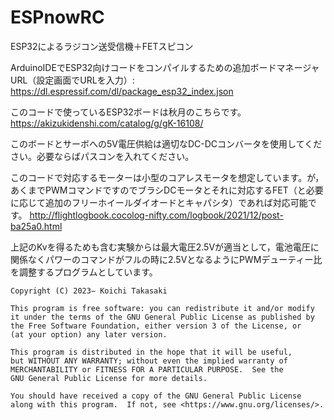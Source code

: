 # ESPnowRC

ESP32によるラジコン送受信機＋FETスピコン

ArduinoIDEでESP32向けコードをコンパイルするための追加ボードマネージャURL（設定画面でURLを入力）:
https://dl.espressif.com/dl/package_esp32_index.json

このコードで使っているESP32ボードは秋月のこちらです。
https://akizukidenshi.com/catalog/g/gK-16108/

このボードとサーボへの5V電圧供給は適切なDC-DCコンバータを使用してください。必要ならばパスコンを入れてください。

このコードで対応するモーターは小型のコアレスモータを想定しています。が，あくまでPWMコマンドですのでブラシDCモータとそれに対応するFET（と必要に応じて追加のフリーホイールダイオードとキャパシタ）であれば対応可能です。
http://flightlogbook.cocolog-nifty.com/logbook/2021/12/post-ba25a0.html

上記のKvを得るためも含む実験からは最大電圧2.5Vが適当として，電池電圧に関係なくパワーのコマンドがフルの時に2.5VとなるようにPWMデューティー比を調整するプログラムとしています。


    Copyright (C) 2023− Koichi Takasaki
    
    This program is free software: you can redistribute it and/or modify
    it under the terms of the GNU General Public License as published by
    the Free Software Foundation, either version 3 of the License, or
    (at your option) any later version.

    This program is distributed in the hope that it will be useful,
    but WITHOUT ANY WARRANTY; without even the implied warranty of
    MERCHANTABILITY or FITNESS FOR A PARTICULAR PURPOSE.  See the
    GNU General Public License for more details.

    You should have received a copy of the GNU General Public License
    along with this program.  If not, see <https://www.gnu.org/licenses/>.
